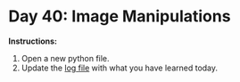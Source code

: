 # Day 40: Image Manipulations
**Instructions:** 
1. Open a new python file.
2. Update the [log file](../../../../../Downloads/100DaysPython-master/log.md) with what you have learned today.
